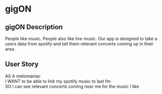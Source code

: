 # gigON

## gigON Description
People like music. People also like live music. Our app is designed to take a users data from spotify and tell them relevant concerts coming up in their area. 

## User Story
AS A melomaniac </br>
I WANT to be able to link my spotify music to last fm </br>
SO I can see relevant concerts coming near me for the music I like </br>
